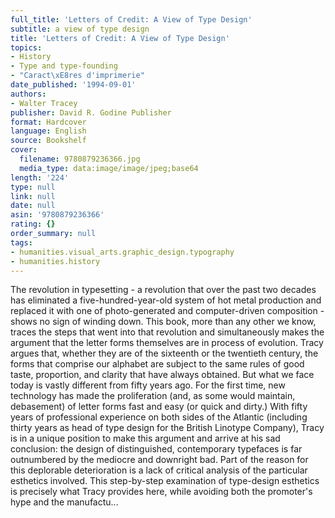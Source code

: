 ```yaml
---
full_title: 'Letters of Credit: A View of Type Design'
subtitle: a view of type design
title: 'Letters of Credit: A View of Type Design'
topics:
- History
- Type and type-founding
- "Caract\xE8res d'imprimerie"
date_published: '1994-09-01'
authors:
- Walter Tracey
publisher: David R. Godine Publisher
format: Hardcover
language: English
source: Bookshelf
cover:
  filename: 9780879236366.jpg
  media_type: data:image/image/jpeg;base64
length: '224'
type: null
link: null
date: null
asin: '9780879236366'
rating: {}
order_summary: null
tags:
- humanities.visual_arts.graphic_design.typography
- humanities.history
---
```

The revolution in typesetting - a revolution that over the past two decades has eliminated a five-hundred-year-old system of hot metal production and replaced it with one of photo-generated and computer-driven composition - shows no sign of winding down. This book, more than any other we know, traces the steps that went into that revolution and simultaneously makes the argument that the letter forms themselves are in process of evolution. Tracy argues that, whether they are of the sixteenth or the twentieth century, the forms that comprise our alphabet are subject to the same rules of good taste, proportion, and clarity that have always obtained. But what we face today is vastly different from fifty years ago. For the first time, new technology has made the proliferation (and, as some would maintain, debasement) of letter forms fast and easy (or quick and dirty.) With fifty years of professional experience on both sides of the Atlantic (including thirty years as head of type design for the British Linotype Company), Tracy is in a unique position to make this argument and arrive at his sad conclusion: the design of distinguished, contemporary typefaces is far outnumbered by the mediocre and downright bad. Part of the reason for this deplorable deterioration is a lack of critical analysis of the particular esthetics involved. This step-by-step examination of type-design esthetics is precisely what Tracy provides here, while avoiding both the promoter's hype and the manufactu...
